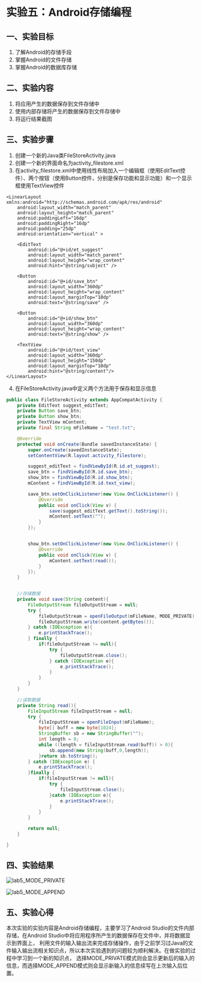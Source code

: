 # 实验五：Android存储编程

## 一、实验目标

1.	了解Android的存储手段
2.	掌握Android的文件存储
3.	掌握Android的数据库存储

## 二、实验内容
1.	将应用产生的数据保存到文件存储中
2.	使用内部存储将产生的数据保存到文件存储中
3.	将运行结果截图

## 三、实验步骤
1.	创建一个新的Java类FileStoreActivity.java
2.	创建一个新的界面命名为activity_filestore.xml
3.	在activity_filestore.xml中使用线性布局加入一个编辑框（使用EditText控件）、两个按钮（使用Button控件，分别是保存功能和显示功能）和一个显示框使用TextView控件
```
<LinearLayout xmlns:android="http://schemas.android.com/apk/res/android"
    android:layout_width="match_parent"
    android:layout_height="match_parent"
    android:paddingLeft="16dp"
    android:paddingRight="16dp"
    android:padding="25dp"
    android:orientation="vertical" >

    <EditText
        android:id="@+id/et_suggest"
        android:layout_width="match_parent"
        android:layout_height="wrap_content"
        android:hint="@string/subject" />

    <Button
        android:id="@+id/save_btn"
        android:layout_width="360dp"
        android:layout_height="wrap_content"
        android:layout_marginTop="10dp"
        android:text="@string/save" />

    <Button
        android:id="@+id/show_btn"
        android:layout_width="360dp"
        android:layout_height="wrap_content"
        android:text="@string/show" />

    <TextView
        android:id="@+id/text_view"
        android:layout_width="360dp"
        android:layout_height="150dp"
        android:layout_marginTop="10dp"
        android:hint="@string/content"/>
</LinearLayout>
```
4.	在FileStoreActivity.java中定义两个方法用于保存和显示信息
```java
public class FileStoreActivity extends AppCompatActivity {
    private EditText suggest_editText;
    private Button save_btn;
    private Button show_btn;
    private TextView mContent;
    private final String mFileName = "test.txt";

    @Override
    protected void onCreate(Bundle savedInstanceState) {
        super.onCreate(savedInstanceState);
        setContentView(R.layout.activity_filestore);

        suggest_editText = findViewById(R.id.et_suggest);
        save_btn = findViewById(R.id.save_btn);
        show_btn = findViewById(R.id.show_btn);
        mContent = findViewById(R.id.text_view);

        save_btn.setOnClickListener(new View.OnClickListener() {
            @Override
            public void onClick(View v) {
                save(suggest_editText.getText().toString());
                mContent.setText("");
            }
        });


        show_btn.setOnClickListener(new View.OnClickListener() {
            @Override
            public void onClick(View v) {
                mContent.setText(read());
            }
        });
    }


    //存储数据
    private void save(String content){
        FileOutputStream fileOutputStream = null;
        try {
            fileOutputStream = openFileOutput(mFileName, MODE_PRIVATE);
            fileOutputStream.write(content.getBytes());
        } catch (IOException e){
            e.printStackTrace();
        } finally {
            if(fileOutputStream != null){
                try {
                    fileOutputStream.close();
                } catch (IOException e){
                    e.printStackTrace();
                }
            }
        }
    }

    //读取数据
    private String read(){
        FileInputStream fileInputStream = null;
        try {
            fileInputStream = openFileInput(mFileName);
            byte[] buff = new byte[1024];
            StringBuffer sb = new StringBuffer("");
            int length = 0;
            while ((length = fileInputStream.read(buff)) > 0){
                sb.append(new String(buff,0,length));
            }return sb.toString();
        } catch (IOException e) {
            e.printStackTrace();
        }finally {
            if(fileInputStream != null){
                try {
                    fileInputStream.close();
                }catch (IOException e){
                    e.printStackTrace();
                }
            }
        }

        return null;
    }

}
```

## 四、实验结果
![lab5_MODE_PRIVATE](https://github.com/Clever2app/android-labs-2020/blob/master/students/net1814080903240/lab5_MODE_PRIVATE.png)

![lab5_MODE_APPEND](https://github.com/Clever2app/android-labs-2020/blob/master/students/net1814080903240/lab5_MODE_APPEND.png)


## 五、实验心得
本次实验的实验内容是Android存储编程，主要学习了Android Studio的文件内部存储，在Android Studio中将应用程序所产生的数据保存在文件中，并将数据显示到界面上，
利用文件的输入输出流来完成存储操作，由于之前学习过Java的文件输入输出流相关知识点，所以本次实验遇到的问题较为顺利解决。在做实验的过程中学习到一个新的知识点，
选择MODE_PRIVATE模式则会显示更新后的输入的信息，而选择MODE_APPEND模式则会显示新输入的信息续写在上次输入后位置。
